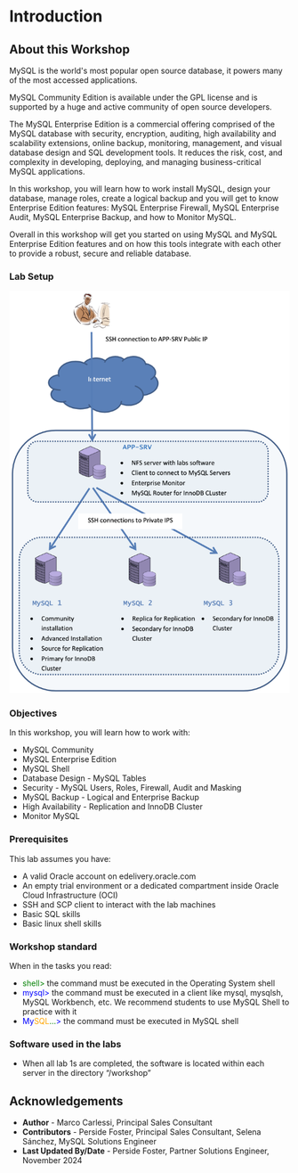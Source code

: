 # Introduction

## About this Workshop

MySQL is the world's most popular open source database, it powers many of the most accessed applications.

MySQL Community Edition is available under the GPL license and is supported by a huge and active community of open source developers.

The MySQL Enterprise Edition is a commercial offering comprised of the MySQL database with security, encryption, auditing, high availability and scalability extensions, online backup, monitoring, management, and visual database design and SQL development tools. It reduces the risk, cost, and complexity in developing, deploying, and managing business-critical MySQL applications.

In this workshop, you will learn how to work install MySQL, design your database, manage roles, create a logical backup and you will get to know Enterprise Edition features: MySQL Enterprise Firewall, MySQL Enterprise Audit, MySQL Enterprise Backup,  and how to Monitor MySQL.

Overall in this workshop will get you started on using MySQL and MySQL Enterprise Edition features and on how this tools integrate with each other to provide a robust, secure and reliable database.

### Lab Setup

![MYSQLEE](images/lab-setup-mysqlee.png "lab setup")

### Objectives

In this workshop, you will learn how to work with:
* MySQL Community
* MySQL Enterprise Edition
* MySQL Shell
* Database Design - MySQL Tables
* Security - MySQL Users, Roles, Firewall, Audit and Masking
* MySQL Backup - Logical and Enterprise Backup
* High Availability - Replication and InnoDB Cluster
* Monitor MySQL 


### Prerequisites 

This lab assumes you have:
* A valid Oracle account on edelivery.oracle.com
* An empty trial environment or a dedicated compartment inside Oracle Cloud Infrastructure (OCI)
* SSH and SCP client to interact with the lab machines
* Basic SQL skills
* Basic linux shell skills

### Workshop standard
When in the tasks you read: 
* <span style="color:green">shell></span> the command must be executed in the Operating System shell
* <span style="color:blue">mysql></span> the command must be executed in a client like mysql, mysqlsh, MySQL Workbench, etc. We recommend students to use MySQL Shell to practice with it
* <span style="color:blue">My</span><span style="color: orange">SQL</span><span style="color:green">...</span><span style="color:blue">></span> the command must be executed in MySQL shell

### Software used in the labs
* When all lab 1s are completed, the software is located within each server in the directory “/workshop”


## Acknowledgements

- **Author** - Marco Carlessi, Principal Sales Consultant
- **Contributors** -  Perside Foster, Principal Sales Consultant, Selena Sánchez, MySQL Solutions Engineer
- **Last Updated By/Date** - Perside Foster, Partner Solutions Engineer, November 2024